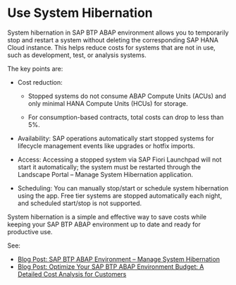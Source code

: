 <!-- loio6a8d7ee4ed184dc0bbd15014278bd355 -->

# Use System Hibernation

System hibernation in SAP BTP ABAP environment allows you to temporarily stop and restart a system without deleting the corresponding SAP HANA Cloud instance. This helps reduce costs for systems that are not in use, such as development, test, or analysis systems.

The key points are:

-   Cost reduction:

    -   Stopped systems do not consume ABAP Compute Units \(ACUs\) and only minimal HANA Compute Units \(HCUs\) for storage.

    -   For consumption-based contracts, total costs can drop to less than 5%.


-   Availability: SAP operations automatically start stopped systems for lifecycle management events like upgrades or hotfix imports.

-   Access: Accessing a stopped system via SAP Fiori Launchpad will not start it automatically; the system must be restarted through the Landscape Portal – Manage System Hibernation application.

-   Scheduling: You can manually stop/start or schedule system hibernation using the app. Free tier systems are stopped automatically each night, and scheduled start/stop is not supported.


System hibernation is a simple and effective way to save costs while keeping your SAP BTP ABAP environment up to date and ready for productive use.

See:

-   [Blog Post: SAP BTP ABAP Environment – Manage System Hibernation](https://community.sap.com/t5/technology-blog-posts-by-sap/sap-btp-abap-environment-manage-system-hibernation/ba-p/13566169) 
-   [Blog Post: Optimize Your SAP BTP ABAP Environment Budget: A Detailed Cost Analysis for Customers](https://community.sap.com/t5/technology-blog-posts-by-sap/optimize-your-sap-btp-abap-environment-budget-a-detailed-cost-analysis-for/ba-p/13574333)

